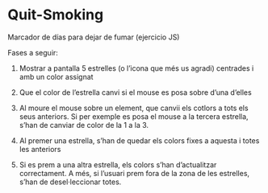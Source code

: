# Quit-Smoking
Marcador de días para dejar de fumar (ejercicio JS)

Fases a seguir:

1) Mostrar a pantalla 5 estrelles (o l’icona que més us agradi) centrades i amb un color assignat

2) Que el color de l’estrella canvi si el mouse es posa sobre d’una d’elles

3) Al moure el mouse sobre un element, que canvii els cotlors a tots els seus anteriors. Si per exemple es posa el mouse a la tercera estrella, s’han de canviar de color de la 1 a la 3. 

4) Al premer una estrella, s’han de quedar els colors fixes a aquesta i totes les anteriors

5) Si es prem a una altra estrella, els colors s’han d’actualitzar correctament. A més, si l’usuari prem fora de la zona de les estrelles, s’han de desel·leccionar totes.